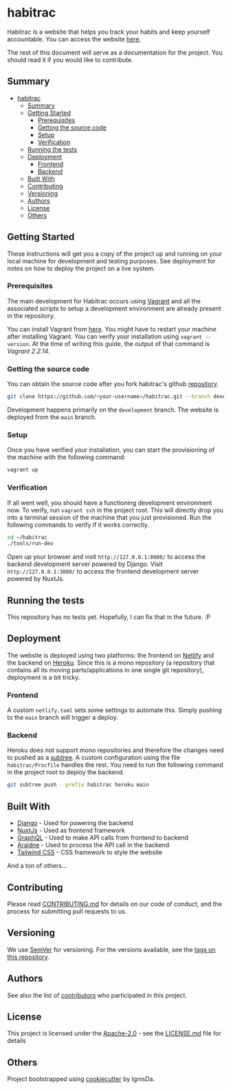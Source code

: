 # habitrac

Habitrac is a website that helps you track your habits and keep yourself accountable. You
can access the website [here](https://habitrac.netlify.app/).

The rest of this document will serve as a documentation for the project. You should read it
if you would like to contribute.

## Summary

- [habitrac](#habitrac)
  - [Summary](#summary)
  - [Getting Started](#getting-started)
    - [Prerequisites](#prerequisites)
    - [Getting the source code](#getting-the-source-code)
    - [Setup](#setup)
    - [Verification](#verification)
  - [Running the tests](#running-the-tests)
  - [Deployment](#deployment)
    - [Frontend](#frontend)
    - [Backend](#backend)
  - [Built With](#built-with)
  - [Contributing](#contributing)
  - [Versioning](#versioning)
  - [Authors](#authors)
  - [License](#license)
  - [Others](#others)

## Getting Started

These instructions will get you a copy of the project up and running on
your local machine for development and testing purposes. See deployment
for notes on how to deploy the project on a live system.

### Prerequisites

The main development for Habitrac occurs using [Vagrant](https://www.vagrantup.com/) and
all the associated scripts to setup a development environment are already present in the
repository.

You can install Vagrant from [here](https://www.vagrantup.com/downloads). You might have to
restart your machine after installing Vagrant. You can verify your installation using
`vagrant --version`. At the time of writing this guide, the output of that command is
_Vagrant 2.2.14_.

### Getting the source code

You can obtain the source code after you fork habitrac's github
[repository](https://github.com/IgnisDa/habitrac).

```bash
git clone https://github.com/<your-username>/habitrac.git --branch development
```

Development happens primarily on the `development` branch. The website is deployed from the
`main` branch.

### Setup

Once you have verified your installation, you can start the provisioning of the machine
with the following command:

```bash
vagrant up
```

### Verification

If all went well, you should have a functioning development environment now. To verify, run
`vagrant ssh` in the project root. This will directly drop you into a terminal session of the
machine that you just provisioned. Run the following commands to verify if it works
correctly.

```bash
cd ~/habitrac
./tools/run-dev
```

Open up your browser and visit `http://127.0.0.1:8000/` to access the backend development
server powered by Django. Visit `http://127.0.0.1:3000/` to access the frontend development
server powered by NuxtJs.

## Running the tests

This repository has no tests yet. Hopefully, I can fix that in the future. :P

## Deployment

The website is deployed using two platforms: the frontend on
[Netlify](https://habitrac.netlify.app/) and the backend on
[Heroku](https://habitrac.herokuapp.com/). Since this is a mono repository (a repository
that contains all its moving parts/applications in one single git repository), deployment
is a bit tricky.

### Frontend

A custom `netlify.toml` sets some settings to automate this. Simply pushing to the `main` branch
will trigger a deploy.

### Backend

Heroku does not support mono repositories and therefore the changes need to pushed as a
[subtree](https://www.atlassian.com/git/tutorials/git-subtree). A custom configuration
using the file `habitrac/Procfile` handles the rest. You need to run the following command
in the project root to deploy the backend.

```bash
git subtree push --prefix habitrac heroku main
```

## Built With

- [Django](https://www.djangoproject.com/) - Used for powering the backend
- [NuxtJs](https://nuxtjs.org/) - Used as frontend framework
- [GraphQL](https://graphql.org/) - Used to make API calls from frontend to backend
- [Araidne](https://ariadnegraphql.org/) - Used to process the API call in the backend
- [Tailwind CSS](https://graphql.org/) - CSS framework to style the website

And a ton of others...

## Contributing

Please read [CONTRIBUTING.md](CONTRIBUTING.md) for details on our code
of conduct, and the process for submitting pull requests to us.

## Versioning

We use [SemVer](http://semver.org/) for versioning. For the versions
available, see the [tags on this
repository](https://github.com/PurpleBooth/a-good-readme-template/tags).

## Authors

See also the list of [contributors](contributors.md) who participated in this project.

## License

This project is licensed under the
[Apache-2.0](https://www.apache.org/licenses/LICENSE-2.0) - see the
[LICENSE.md](LICENSE.md) file for details

## Others

Project bootstrapped using [cookiecutter](https://github.com/IgnisDa/project-cookiecutter)
by IgnisDa.
